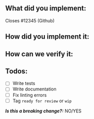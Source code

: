 <!--
1. Do not remove any section of the template. If
something is not applicable leave it empty but
leave it in the PR
2. Please follow the template, otherwise we'll
have to ask you to update it and it will take
longer until your PR is merged
-->

## What did you implement:

Closes #12345 (Github)

<!--
Briefly describe the feature
-->

## How did you implement it:

<!--
If this is a nontrivial change please briefly
describe your implementation so its easy for us to
understand and review your code.
-->

## How can we verify it:

<!--
Add any applicable config, commands, screenshots
or other resources
to make it easy for us to verify this works. The
easier you make it for us
to review a PR, the faster we can review and merge
it.
-->

## Todos:

<!--
Strikethrough the item if not applicable, e.g. `~~
item ~~`
-->

- [ ] Write tests
- [ ] Write documentation
- [ ] Fix linting errors
- [ ] Tag `ready for review` or `wip`

***Is this a breaking change?:*** NO/YES
